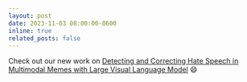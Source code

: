 ```yaml
---
layout: post
date: 2023-11-03 08:00:00-0600
inline: true
related_posts: false
---
```


Check out our new work on [Detecting and Correcting Hate Speech in Multimodal Memes with Large Visual Language Model](https://arxiv.org/pdf/2311.06737.pdf) :smile:
